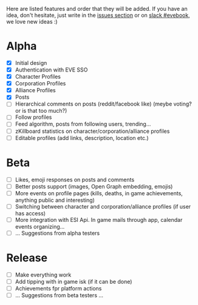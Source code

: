 Here are listed features and order that they will be added. If you have an idea,
don't hesitate, just write in the [issues section](https://github.com/new-eden-social/new-eden-social/issues/new) or on [slack #evebook](https://www.fuzzwork.co.uk/tweetfleet-slack-invites/), we love new ideas :)

# Alpha
- [x] Initial design
- [x] Authentication with EVE SSO
- [x] Character Profiles
- [x] Corporation Profiles
- [x] Alliance Profiles
- [x] Posts
- [ ] Hierarchical comments on posts (reddit/facebook like) (meybe voting? or is that too much?)
- [ ] Follow profiles
- [ ] Feed algorithm, posts from following users, trending...
- [ ] zKillboard statistics on character/corporation/alliance profiles
- [ ] Editable profiles (add links, description, location etc.)

# Beta
- [ ] Likes, emoji responses on posts and comments
- [ ] Better posts support (images, Open Graph embedding, emojis)
- [ ] More events on profile pages (kills, deaths, in game achievements, anything public and interesting)
- [ ] Switching between character and corporation/alliance profiles (if user has access)
- [ ] More integration with ESI Api. In game mails through app, calendar events organizing...
- [ ] ... Suggestions from alpha testers

# Release
- [ ] Make everything work
- [ ] Add tipping with in game isk (if it can be done)
- [ ] Achievements fpr platform actions
- [ ] ... Suggestions from beta testers ...